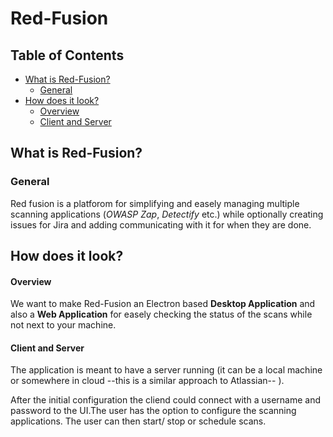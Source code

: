 # Red-Fusion 
## Table of Contents
  - [What is Red-Fusion?](#what-is-red-fusion)
    - [General](#general)
  - [How does it look?](#how-does-it-look)
      - [Overview](#overview)
      - [Client and Server](#client-and-server)
## What is Red-Fusion?
### General
Red fusion is a platforom for simplifying and easely managing multiple scanning applications (*OWASP Zap*, *Detectify* etc.) while optionally creating issues for Jira and adding communicating with it for when they are done.

## How does it look?
#### Overview
We want to make Red-Fusion an Electron based **Desktop Application** and also a **Web Application** for easely checking the status of the scans while not next to your machine. 

#### Client and Server
The application is meant to have a server running (it can be a local machine or somewhere in cloud --this is a similar approach to Atlassian-- ). 

After the initial configuration the cliend could connect with a username and password to the UI.The user has the option to configure the scanning applications. The user can then start/ stop or schedule scans. 
